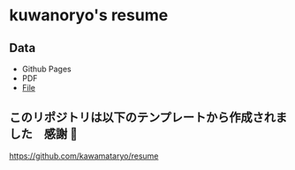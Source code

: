 # kuwanoryo's resume

## Data

- Github Pages
- PDF
- [File](https://github.com/RYO1223/resume/blob/master/docs/README.md)

## このリポジトリは以下のテンプレートから作成されました　感謝 🎉

https://github.com/kawamataryo/resume
